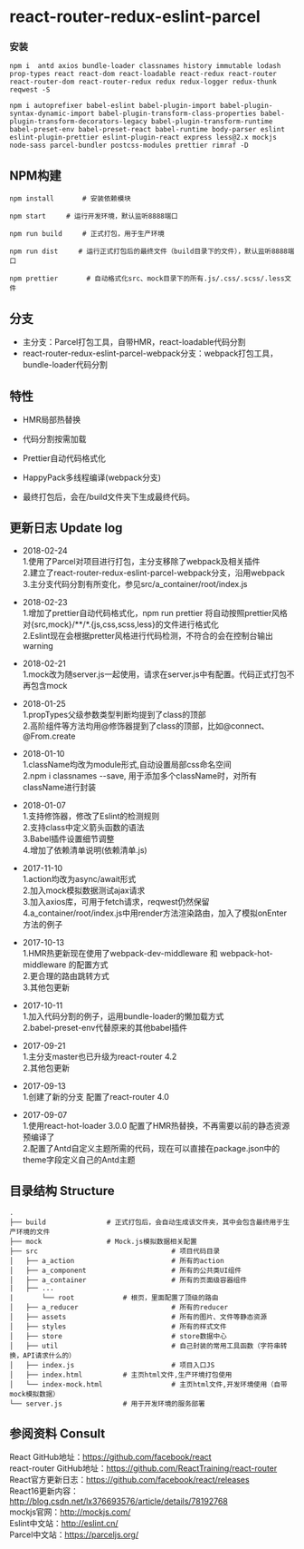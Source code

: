 # react-router-redux-eslint-parcel
### 安装

```
npm i  antd axios bundle-loader classnames history immutable lodash prop-types react react-dom react-loadable react-redux react-router react-router-dom react-router-redux redux redux-logger redux-thunk reqwest -S
```

```
npm i autoprefixer babel-eslint babel-plugin-import babel-plugin-syntax-dynamic-import babel-plugin-transform-class-properties babel-plugin-transform-decorators-legacy babel-plugin-transform-runtime babel-preset-env babel-preset-react babel-runtime body-parser eslint eslint-plugin-prettier eslint-plugin-react express less@2.x mockjs node-sass parcel-bundler postcss-modules prettier rimraf -D
```


## NPM构建

```
npm install       # 安装依赖模块
```

```
npm start     # 运行开发环境，默认监听8888端口
```

```
npm run build     # 正式打包，用于生产环境
```

```
npm run dist     # 运行正式打包后的最终文件（build目录下的文件），默认监听8888端口
```

```
npm prettier       # 自动格式化src、mock目录下的所有.js/.css/.scss/.less文件
```

## 分支

* 主分支：Parcel打包工具，自带HMR，react-loadable代码分割
* react-router-redux-eslint-parcel-webpack分支：webpack打包工具，bundle-loader代码分割

## 特性

* HMR局部热替换

* 代码分割按需加载

* Prettier自动代码格式化

* HappyPack多线程编译(webpack分支)

* 最终打包后，会在/build文件夹下生成最终代码。


## 更新日志 Update log
* 2018-02-24
  <br/>1.使用了Parcel对项目进行打包，主分支移除了webpack及相关插件
  <br/>2.建立了react-router-redux-eslint-parcel-webpack分支，沿用webpack
  <br/>3.主分支代码分割有所变化，参见src/a_container/root/index.js
* 2018-02-23
    <br/>1.增加了prettier自动代码格式化，npm run prettier 将自动按照prettier风格对{src,mock}/**/*.{js,css,scss,less}的文件进行格式化
    <br/>2.Eslint现在会根据pretter风格进行代码检测，不符合的会在控制台输出warning
* 2018-02-21
  <br/>1.mock改为随server.js一起使用，请求在server.js中有配置。代码正式打包不再包含mock
* 2018-01-25
  <br/>1.propTypes父级参数类型判断均提到了class的顶部
  <br/>2.高阶组件等方法均用@修饰器提到了class的顶部，比如@connect、@From.create
* 2018-01-10
  <br/>1.className均改为module形式,自动设置局部css命名空间
  <br/>2.npm i classnames --save, 用于添加多个className时，对所有className进行封装
* 2018-01-07
  <br/>1.支持修饰器，修改了Eslint的检测规则
  <br/>2.支持class中定义箭头函数的语法
  <br/>3.Babel插件设置细节调整
  <br/>4.增加了依赖清单说明(依赖清单.js)
* 2017-11-10
  <br/>1.action均改为async/await形式
  <br/>2.加入mock模拟数据测试ajax请求
  <br/>3.加入axios库，可用于fetch请求，reqwest仍然保留
  <br/>4.a_container/root/index.js中用render方法渲染路由，加入了模拟onEnter方法的例子
* 2017-10-13
  <br/>1.HMR热更新现在使用了webpack-dev-middleware 和 webpack-hot-middleware 的配置方式
  <br/>2.更合理的路由跳转方式
  <br/>3.其他包更新
* 2017-10-11
  <br/>1.加入代码分割的例子，运用bundle-loader的懒加载方式
  <br/>2.babel-preset-env代替原来的其他babel插件
* 2017-09-21
  <br/>1.主分支master也已升级为react-router 4.2
  <br/>2.其他包更新

* 2017-09-13
  <br/>1.创建了新的分支 配置了react-router 4.0

* 2017-09-07
  <br/>1.使用react-hot-loader 3.0.0 配置了HMR热替换，不再需要以前的静态资源预编译了
  <br/>2.配置了Antd自定义主题所需的代码，现在可以直接在package.json中的theme字段定义自己的Antd主题


## 目录结构 Structure

```
.
├── build				# 正式打包后，会自动生成该文件夹，其中会包含最终用于生产环境的文件
├── mock				# Mock.js模拟数据相关配置
├── src                                 # 项目代码目录
│   ├── a_action                        # 所有的action
│   ├── a_component                     # 所有的公共类UI组件
│   ├── a_container                     # 所有的页面级容器组件
|	├── ...
|   	└── root			# 根页，里面配置了顶级的路由
│   ├── a_reducer                       # 所有的reducer
│   ├── assets                          # 所有的图片、文件等静态资源
│   ├── styles                          # 所有的样式文件
│   ├── store                           # store数据中心
│   ├── util                            # 自己封装的常用工具函数（字符串转换，API请求什么的）
│   ├── index.js                        # 项目入口JS
│   ├── index.html			# 主页html文件,生产环境打包使用
│   └── index-mock.html                 # 主页html文件,开发环境使用（自带mock模拟数据）
└── server.js				# 用于开发环境的服务部署

```


## 参阅资料 Consult
React GitHub地址：https://github.com/facebook/react <br/>
react-router GitHub地址：https://github.com/ReactTraining/react-router <br/>
React官方更新日志：https://github.com/facebook/react/releases <br/>
React16更新内容：http://blog.csdn.net/lx376693576/article/details/78192768 <br/>
mockjs官网：http://mockjs.com/ <br/>
Eslint中文站：http://eslint.cn/ <br/>
Parcel中文站：https://parceljs.org/ <br/>
